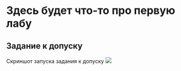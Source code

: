 # Здесь будет что-то про первую лабу

## Задание к допуску
Скриншот запуска задания к допуску
<image src="intro.png">